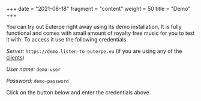 +++
date = "2021-08-18"
fragment = "content"
weight = 50
title = "Demo"
+++

You can try out Euterpe right away using its demo installation. It is fully functional and comes with small amount of royalty free music for you to test it with. To access it use the following credentials.

*Server:* `https://demo.listen-to-euterpe.eu` (if you are using any of the [clients](/clients))

*User name:* `demo-user`

*Password:* `demo-password`

Click on the button below and enter the credentials above.
